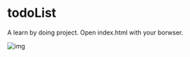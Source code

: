 # todoList
A learn by doing project.
Open index.html with your borwser.

![img]("todoList_demo.gif")
